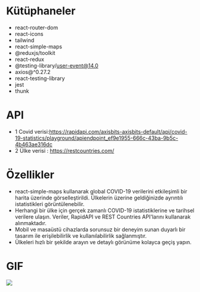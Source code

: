 # Kütüphaneler

- react-router-dom
- react-icons
- tailwind
- react-simple-maps
- @reduxjs/toolkit
- react-redux
- @testing-library/user-event@14.0
- axios@^0.27.2
- react-testing-library
- jest
- thunk

# API
- 1 Covid verisi:https://rapidapi.com/axisbits-axisbits-default/api/covid-19-statistics/playground/apiendpoint_ef9e1955-666c-43ba-9b5c-4b463ae316dc
- 2 Ülke verisi : https://restcountries.com/

# Özellikler

- react-simple-maps kullanarak global COVID-19 verilerini etkileşimli bir harita üzerinde görselleştirildi. Ülkelerin üzerine geldiğinizde ayrıntılı istatistikleri görüntülenebilir.
-  Herhangi bir ülke için gerçek zamanlı COVID-19 istatistiklerine ve tarihsel verilere ulaşın. Veriler, RapidAPI ve REST Countries API'larını kullanarak alınmaktadır.
- Mobil ve masaüstü cihazlarda sorunsuz bir deneyim sunan duyarlı bir tasarım ile erişilebilirlik ve kullanılabilirlik sağlanmıştır.
- Ülkeleri hızlı bir şekilde arayın ve detaylı görünüme kolayca geçiş yapın. 

# GIF

![](download.gif)

